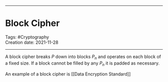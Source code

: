-----------------------------------------------
# Block Cipher
Tags: #Cryptography   
Creation date: 2021-11-28

-----------------------------------------------

A block cipher breaks $P$ down into blocks $P_n$ and operates on each block of a fixed size. If a block cannot be filled by any $P_n$ it is padded as necessary.

An example of a block cipher is [[Data Encryption Standard]]